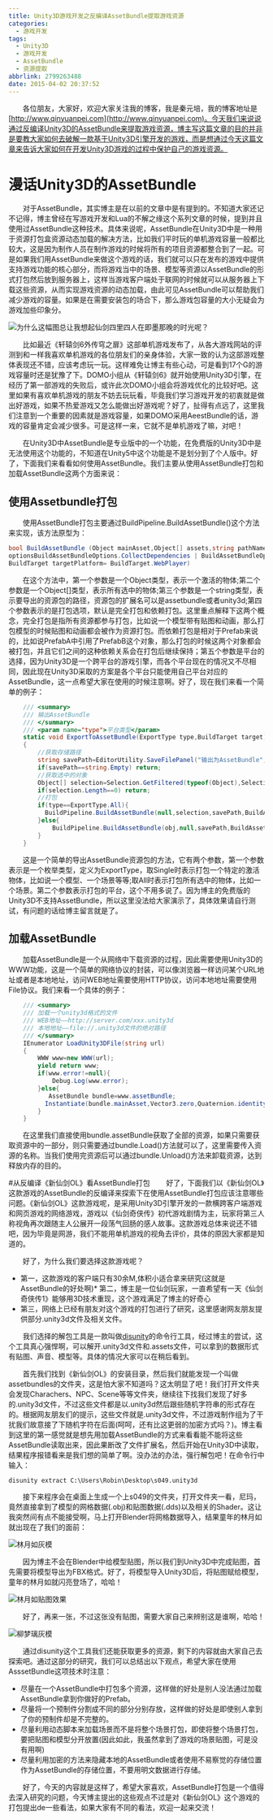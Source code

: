 ```yaml
---
title: Unity3D游戏开发之反编译AssetBundle提取游戏资源
categories:
  - 游戏开发
tags:
  - Unity3D
  - 游戏开发
  - AssetBundle
  - 资源提取
abbrlink: 2799263488
date: 2015-04-02 20:37:52
---
```

&emsp;&emsp;各位朋友，大家好，欢迎大家关注我的博客，我是秦元培，我的博客地址是[http://www.qinyuanpei.com](http://www.qinyuanpei.com)。今天我们来说说通过反编译Unity3D的AssetBundle来提取游戏资源，博主写这篇文章的目的并非是要教大家如何去破解一款基于Unity3D引擎开发的游戏，而是想通过今天这篇文章来告诉大家如何在开发Unity3D游戏的过程中保护自己的游戏资源。

<!--more-->

# 漫话Unity3D的AssetBundle
&emsp;&emsp;对于AssetBundle，其实博主是在以前的文章中是有提到的。不知道大家还记不记得，博主曾经在写游戏开发和Lua的不解之缘这个系列文章的时候，提到并且使用过AssetBundle这种技术。具体来说呢，AssetBundle在Unity3D中是一种用于资源打包盒资源动态加载的解决方法，比如我们平时玩的单机游戏容量一般都比较大，这是因为制作人员在制作游戏的时候将所有的项目资源都整合到了一起。可是如果我们用AssetBundle来做这个游戏的话，我们就可以只在发布的游戏中提供支持游戏功能的核心部分，而将游戏当中的场景、模型等资源以AssetBundle的形式打包然后放到服务器上，这样当游戏客户端处于联网的时候就可以从服务器上下载这些资源，从而实现游戏资源的动态加载，由此可见AssetBundle可以帮助我们减少游戏的容量。如果是在需要安装包的场合下，那么游戏包容量的大小无疑会为游戏加些印象分。

![为什么这幅图总让我想起仙剑四里四人在即墨那晚的时光呢？](https://ws1.sinaimg.cn/large/4c36074fly1fz05d2nsnpj20rs0fn457.jpg)

&emsp;&emsp;比如最近《轩辕剑6外传穹之扉》这部单机游戏发布了，从各大游戏网站的评测到和一样我喜欢单机游戏的各位朋友们的亲身体验，大家一致的认为这部游戏整体表现还不错，应该考虑玩一玩。这样难免让博主有些心动，可是看到17个G的游戏容量时还是犹豫了下。DOMO小组从《轩辕剑6》就开始使用Unity3D引擎，在经历了第一部游戏的失败后，或许此次DOMO小组会将游戏优化的比较好吧。这里如果有喜欢单机游戏的朋友不妨去玩玩看，毕竟我们学习游戏开发的初衷就是做出好游戏，如果不热爱游戏又怎么能做出好游戏呢？好了，扯得有点远了，这里我们注意到一个重要的因素就是游戏容量，如果DOMO采用AeestBundle的话，游戏的容量肯定会减少很多。可是这样一来，它就不是单机游戏了嘛，对吧！

&emsp;&emsp;在Unity3D中AssetBundle是专业版中的一个功能，在免费版的Unity3D中是无法使用这个功能的，不知道在Unity5中这个功能是不是划分到了个人版中。好了，下面我们来看看如何使用AssetBundle。我们主要从使用AssetBundle打包和加载AssetBundle这两个方面来说：

## 使用Assetbundle打包
&emsp;&emsp;使用AssetBundle打包主要通过BuildPipeline.BuildAssetBundle()这个方法来实现，该方法原型为：
```C#
bool BuildAssetBundle (Object mainAsset,Object[] assets,string pathName, BuildAssetBundleOptions 
optionsBuildAssetBundleOptions.CollectDependencies | BuildAssetBundleOptions.CompleteAssets,
BuildTarget targetPlatform= BuildTarget.WebPlayer)  
```
&emsp;&emsp;在这个方法中，第一个参数是一个Object类型，表示一个激活的物体;第二个参数是一个Object[]类型，表示所有选中的物体;第三个参数是一个string类型，表示要导出的资源包的路径，资源包的扩展名可以是assetbundle或者unity3d;第四个参数表示的是打包选项，默认是完全打包和依赖打包。这里重点解释下这两个概念，完全打包是指所有资源都参与打包，比如说一个模型带有贴图和动画，那么打包模型的时候贴图和动画都会被作为资源打包。而依赖打包是相对于Prefab来说的，比如说PrefabA中引用了PrefabB这个对象，那么打包的时候这两个对象都会被打包，并且它们之间的这种依赖关系会在打包后继续保持；第五个参数是平台的选择，因为Unity3D是一个跨平台的游戏引擎，而各个平台现在的情况又不尽相同，因此现在Unity3D采取的方案是各个平台只能使用自己平台对应的AssetBundle，这一点希望大家在使用的时候注意啊。好了，现在我们来看一个简单的例子：
```C#
    /// <summary>
    /// 输出AssetBundle
    /// </summary>
    /// <param name="type">平台类型</param>
    static void ExportToAssetBundle(ExportType type,BuildTarget target)
    {
        //获取存储路径
        string savePath=EditorUtility.SaveFilePanel("输出为AssetBundle","","New Resource","unity3d");
        if(savePath==string.Empty) return;
        //获取选中的对象
        Object[] selection=Selection.GetFiltered(typeof(Object),SelectionMode.DeepAssets);
        if(selection.Length==0) return;
        //打包
        if(type==ExportType.All){
          BuildPipeline.BuildAssetBundle(null,selection,savePath,BuildAssetBundleOptions.CollectDependencies,target);
        }else{
            BuildPipeline.BuildAssetBundle(obj,null,savePath,BuildAssetBundleOptions.CollectDependencies,target);
        }
    }
```
&emsp;&emsp;这是一个简单的导出AssetBundle资源包的方法，它有两个参数，第一个参数表示是一个枚举类型，定义为ExportType，取Single时表示打包一个特定的激活物体，比如说一个模型、一个场景等等;取All时表示打包所有选中的物体，比如一个场景。第二个参数表示打包的平台，这个不用多说了。因为博主的免费版的Unity3D不支持AssetBundle，所以这里没法给大家演示了，具体效果请自行测试，有问题的话给博主留言就是了。

## 加载AssetBundle
&emsp;&emsp;加载AssetBundle是一个从网络中下载资源的过程，因此需要使用Unity3D的WWW功能，这是一个简单的网络协议的封装，可以像浏览器一样访问某个URL地址或者是本地地址，访问WEB地址需要使用HTTP协议，访问本地地址需要使用File协议。我们来看一个具体的例子：
```C#
    /// <summary>
    /// 加载一个unity3d格式的文件
    /// WEB地址——http://server.com/xxx.unity3d
    /// 本地地址——file://.unity3d文件的绝对路径
    /// </summary>
    IEnumerator LoadUnity3DFile(string url)
    {
        WWW www=new WWW(url);
        yield return www;
        if(www.error!=null){
            Debug.Log(www.error);
        }else{
           AssetBundle bundle=www.assetBundle;
          Instantiate(bundle.mainAsset,Vector3.zero,Quaternion.identity);
        }
    }
```
&emsp;&emsp;在这里我们直接使用bundle.assetBundle获取了全部的资源，如果只需要获取资源中的一部分，则只需要通过bundle.Load()方法就可以了，这里需要传入资源的名称。当我们使用完资源后可以通过bundle.Unload()方法来卸载资源，达到释放内存的目的。

#从反编译《新仙剑OL》看AssetBundle打包
&emsp;&emsp;好了，下面我们以《新仙剑OL》这款游戏的AssetBundle的反编译来探索下在使用AssetBundle打包应该注意哪些问题。《新仙剑OL》这款游戏呢，是采用Unity3D引擎开发的一款横跨客户端游戏和网页游戏的网络游戏，游戏以《仙剑奇侠传》初代游戏剧情为主，玩家将第三人称视角再次跟随主人公展开一段荡气回肠的感人故事。这款游戏总体来说还不错吧，因为毕竟是网游，我们不能用单机游戏的视角去评价，具体的原因大家都是知道的。

&emsp;&emsp;好了，为什么我们要选择这款游戏呢？
* 第一，这款游戏的客户端只有30余M,体积小适合拿来研究(这就是AssetBundle的好处啊)* 第二，博主是一位仙剑玩家，一直希望有一天《仙剑奇侠传1》能够用3D技术重现，这个游戏满足了博主的好奇心
* 第三，网络上已经有朋友对这个游戏的打包进行了研究，这里感谢网友朋友提供部分.unity3d文件及相关文件。

&emsp;&emsp;我们选择的解包工具是一款叫做[disunity](https://github.com/ata4/disunity)的命令行工具，经过博主的尝试，这个工具真心强悍啊，可以解开.unity3d文件和.assets文件，可以拿到的数据形式有贴图、声音、模型等。具体的情况大家可以在稍后看到。

&emsp;&emsp;首先我们找到《新仙剑OL》的安装目录，然后我们就能发现一个叫做assetbundles的文件夹，这是怕大家不知道吗？这太明显了吧！我们打开文件夹会发现Charachers、NPC、Scene等等文件夹，继续往下找我们发现了好多的.unity3d文件，不过这些文件都是以.unity3d然后跟些随机字符串的形式存在的。根据网友朋友们的提示，这些文件就是.unity3d文件，不过游戏制作组为了干扰我们故意接了下随机字符在后面(呵呵，还有比这更弱的加密方式吗？)。博主看到这里的第一感觉就是想先用加载AssetBundle的方式来看看能不能将这些AssetBundle读取出来，因此果断改了文件扩展名，然后开始在Unity3D中读取，结果程序报错看来是我们想的简单了啊。没办法的办法，强行解包吧！在命令行中输入：
```Sheel
disunity extract C:\Users\Robin\Desktop\s049.unity3d
```
&emsp;&emsp;接下来程序会在桌面上生成一个上s049的文件夹，打开文件夹一看，尼玛，竟然直接拿到了模型的网格数据(.obj)和贴图数据(.dds)以及相关的Shader。这让我突然间有点不能接受啊，马上打开Blender将网格数据导入，结果童年的林月如就出现在了我们的面前：

![林月如灰模](https://ws1.sinaimg.cn/large/4c36074fly1fz01ykrzepj20l70dpwfe.jpg)

&emsp;&emsp;因为博主不会在Blender中给模型贴图，所以我们到Unity3D中完成贴图，首先需要将模型导出为FBX格式。好了，将模型导入Unity3D后，将贴图赋给模型，童年的林月如就闪亮登场了，哈哈！

![林月如贴图效果](https://ws1.sinaimg.cn/large/4c36074fly1fyzcuaxphej20k10h70vr.jpg)

&emsp;&emsp;好了，再来一张，不过这张没有贴图，需要大家自己来辨别这是谁啊，哈哈！

![柳梦璃灰模](https://ws1.sinaimg.cn/large/4c36074fly1fyzcu53oytj20hj0fdmyd.jpg)

&emsp;&emsp;通过disunity这个工具我们还能获取更多的资源，剩下的内容就由大家自己去探索吧。通过这部分的研究，我们可以总结出以下观点，希望大家在使用AsssetBundle这项技术时注意：
* 尽量在一个AssetBundle中打包多个资源，这样做的好处是别人没法通过加载AssetBundle拿到你做好的Prefab。
* 尽量将一个预制件分割成不同的部分分别存放，这样做的好处是即使别人拿到了你的预制件却是不完整的。
* 尽量利用动态脚本来加载场景而不是将整个场景打包，即使将整个场景打包，要把贴图和模型分开放置(因此如此，我虽然拿到了游戏的场景贴图，可是没有用啊)
* 尽量利用加密的方法来隐藏本地的AssetBundle或者使用不易察觉的存储位置作为AssetBundle的存储位置，不要用明文数据进行存储。

&emsp;&emsp;好了，今天的内容就是这样了，希望大家喜欢，AssetBundle打包是一个值得去深入研究的问题，今天博主提出的这些观点不过是对《新仙剑OL》这个游戏的打包提出de一些看法，如果大家有不同的看法，欢迎一起来交流！